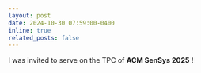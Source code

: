 ```yaml
---
layout: post
date: 2024-10-30 07:59:00-0400
inline: true
related_posts: false
---
```


I was invited to serve on the TPC of <strong>ACM SenSys 2025 ! </strong>
